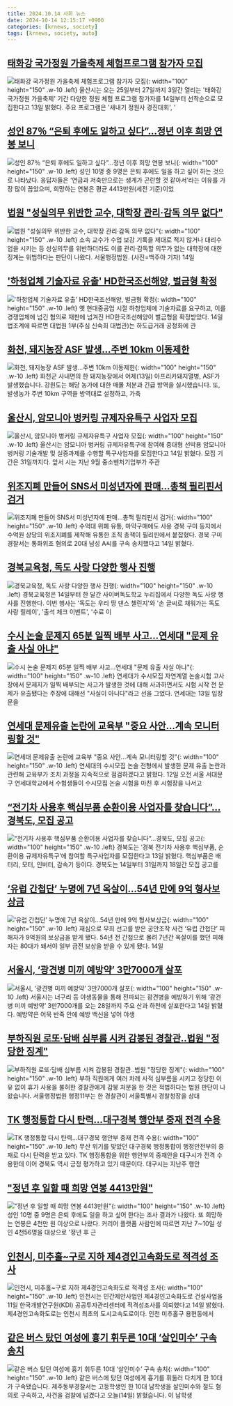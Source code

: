 ```yaml
---
title: 2024.10.14 사회 뉴스
date: 2024-10-14 12:15:17 +0900
categories: [krnews, society]
tags: [krnews, society, auto]
---
```

## [태화강 국가정원 가을축제 체험프로그램 참가자 모집](https://n.news.naver.com/mnews/article/003/0012835489)

![태화강 국가정원 가을축제 체험프로그램 참가자 모집](https://mimgnews.pstatic.net/image/origin/003/2024/10/13/12835489.jpg?type=nf220_150){: width="100" height="150" .w-10 .left}
울산시는 오는 25일부터 27일까지 3일간 열리는 '태화강 국가정원 가을축제' 기간 다양한 정원 체험 프로그램 참가자를 14일부터 선착순으로 모집한다고 13일 밝혔다. 주요 프로그램은 '새내기 정원사 경진대회', '

## [성인 87％ “은퇴 후에도 일하고 싶다”…정년 이후 희망 연봉 보니](https://n.news.naver.com/mnews/article/081/0003486780)

![성인 87％ “은퇴 후에도 일하고 싶다”…정년 이후 희망 연봉 보니](https://mimgnews.pstatic.net/image/origin/081/2024/10/14/3486780.jpg?type=nf220_150){: width="100" height="150" .w-10 .left}
성인 10명 중 9명은 은퇴 후에도 일을 하고 싶어 하는 것으로 나타났다. 응답자들은 ‘연금과 저축만으로는 생계가 곤란할 것 같아서’라는 이유를 가장 많이 꼽았으며, 희망하는 연봉은 평균 4413만원(세전 기준)이었

## [법원 "성실의무 위반한 교수, 대학장 관리·감독 의무 없다"](https://n.news.naver.com/mnews/article/018/0005857972)

![법원 "성실의무 위반한 교수, 대학장 관리·감독 의무 없다"](https://mimgnews.pstatic.net/image/origin/018/2024/10/14/5857972.jpg?type=nf220_150){: width="100" height="150" .w-10 .left}
소속 교수가 수업 보강 기록을 제대로 적지 않거나 대리수업을 시키는 등 성실의무를 위반하더라도 이를 관리·감독할 의무가 없는 대학장에 대한 징계는 위법하다는 판단이 나왔다. 서울행정법원. (사진=백주아 기자) 14일

## ['하청업체 기술자료 유출' HD한국조선해양, 벌금형 확정](https://n.news.naver.com/mnews/article/014/0005252649)

!['하청업체 기술자료 유출' HD한국조선해양, 벌금형 확정](https://mimgnews.pstatic.net/image/origin/014/2024/10/14/5252649.jpg?type=nf220_150){: width="100" height="150" .w-10 .left}
옛 현대중공업 시절 하청업체에 기술자료를 요구하고, 이를 경쟁업체에 넘긴 혐의로 재판에 넘겨진 HD한국조선해양이 벌금형을 확정받았다. 14일 법조계에 따르면 대법원 1부(주심 신숙희 대법관)는 하도급거래 공정화에 관

## [화천, 돼지농장 ASF 발생…주변 10km 이동제한](https://n.news.naver.com/mnews/article/056/0011817755)

![화천, 돼지농장 ASF 발생…주변 10km 이동제한](https://mimgnews.pstatic.net/image/origin/056/2024/10/14/11817755.jpg?type=nf220_150){: width="100" height="150" .w-10 .left}
화천군 사내면의 한 돼지농장에서 어제(13일) 아프리카돼지열병, ASF가 발생했습니다. 강원도는 해당 농가에 대한 매몰 처분과 긴급 방역을 실시했습니다. 또, 발생농가 주변 10km 구역을 방역대로 설정하고, 가축

## [울산시, 암모니아 벙커링 규제자유특구 사업자 모집](https://n.news.naver.com/mnews/article/421/0007841029)

![울산시, 암모니아 벙커링 규제자유특구 사업자 모집](https://mimgnews.pstatic.net/image/origin/421/2024/10/14/7841029.jpg?type=nf220_150){: width="100" height="150" .w-10 .left}
울산시는 암모니아 벙커링 규제자유특구에 참여해 중대형 선박용 암모니아 벙커링 기술개발 및 실증과제를 수행할 특구사업자를 모집한다고 14일 밝혔다. 모집 기간은 31일까지다. 앞서 시는 지난 9월 중소벤처기업부가 주관

## [위조지폐 만들어 SNS서 미성년자에 판매…총책 필리핀서 검거](https://n.news.naver.com/mnews/article/001/0014981012)

![위조지폐 만들어 SNS서 미성년자에 판매…총책 필리핀서 검거](https://mimgnews.pstatic.net/image/origin/001/2024/10/14/14981012.jpg?type=nf220_150){: width="100" height="150" .w-10 .left}
수억대 위폐 유통, 마약구매에도 사용 경북 구미 등지에서 수억원 상당의 위조지폐를 제작해 유통한 조직 총책이 필리핀에서 붙잡혔다. 경북 구미경찰서는 통화위조 혐의로 20대 남성 A씨를 구속 송치했다고 14일 밝혔다.

## [경북교육청, 독도 사랑 다양한 행사 진행](https://n.news.naver.com/mnews/article/079/0003947271)

![경북교육청, 독도 사랑 다양한 행사 진행](https://mimgnews.pstatic.net/image/origin/079/2024/10/14/3947271.jpg?type=nf220_150){: width="100" height="150" .w-10 .left}
경북교육청은 14일부터 한 달간 사이버독도학교 누리집에서 다양한 독도 사랑 행사를 진행한다. 이번 행사는 '독도는 우리 땅 댄스 챌린지'와 '손 글씨로 채워가는 독도 사랑 릴레이', '출석 체크 이벤트', '수료 이

## [수시 논술 문제지 65분 일찍 배부 사고...연세대 "문제 유출 사실 아냐"](https://n.news.naver.com/mnews/article/469/0000827583)

![수시 논술 문제지 65분 일찍 배부 사고...연세대 "문제 유출 사실 아냐"](https://mimgnews.pstatic.net/image/origin/469/2024/10/13/827583.jpg?type=nf220_150){: width="100" height="150" .w-10 .left}
연세대가 수시모집 자연계열 논술시험 고사장에서 문제지가 일찍 배부되는 사고가 발생한 것에 대해 사과하면서도 시험 시작 전 문제가 유출됐다는 주장에 대해선 "사실이 아니다"라고 선을 그었다. 연세대는 13일 입장문을

## [연세대 문제유출 논란에 교육부 "중요 사안…계속 모니터링할 것"](https://n.news.naver.com/mnews/article/018/0005858328)

![연세대 문제유출 논란에 교육부 "중요 사안…계속 모니터링할 것"](https://mimgnews.pstatic.net/image/origin/018/2024/10/14/5858328.jpg?type=nf220_150){: width="100" height="150" .w-10 .left}
연세대의 수시모집 논술 전형에서 발생한 문제 유출 논란과 관련해 교육부가 조치 과정을 지속적으로 점검하겠다고 밝혔다. 12일 오전 서울 서대문구 연세대학교에서 수험생들이 수시모집 논술 시험을 마친 후 시험장을 나서고

## [“전기차 사용후 핵심부품 순환이용 사업자를 찾습니다”…경북도, 모집 공고](https://n.news.naver.com/mnews/article/277/0005483275)

![“전기차 사용후 핵심부품 순환이용 사업자를 찾습니다”…경북도, 모집 공고](https://mimgnews.pstatic.net/image/origin/277/2024/10/13/5483275.jpg?type=nf220_150){: width="100" height="150" .w-10 .left}
경북도는 ‘경북 전기차 사용후 핵심부품, 순환이용 규제자유특구’에 참여할 특구사업자를 모집한다고 13일 밝혔다. 핵심부품은 배터리, 모터, 인버터, 감속기 등이다. 경북도는 14일부터 31일까지 18일간 모집 공고를

## [‘유럽 간첩단’ 누명에 7년 옥살이…54년 만에 9억 형사보상금](https://n.news.naver.com/mnews/article/032/0003326035)

![‘유럽 간첩단’ 누명에 7년 옥살이…54년 만에 9억 형사보상금](https://mimgnews.pstatic.net/image/origin/032/2024/10/14/3326035.jpg?type=nf220_150){: width="100" height="150" .w-10 .left}
재심으로 무죄 선고를 받은 공안조작 사건 ‘유럽 간첩단’ 피해자가 9억원의 보상금을 받게 됐다. 54년 전 간첩으로 몰려 7년간 옥살이를 했던 피해자는 80대가 돼서야 일부 금전 보상을 받을 수 있게 됐다. 14일

## [서울시, ‘광견병 미끼 예방약’ 3만7000개 살포](https://n.news.naver.com/mnews/article/016/0002373277)

![서울시, ‘광견병 미끼 예방약’ 3만7000개 살포](https://mimgnews.pstatic.net/image/origin/016/2024/10/14/2373277.jpg?type=nf220_150){: width="100" height="150" .w-10 .left}
서울시는 너구리 등 야생동물을 통해 전파되는 광견병을 예방하기 위해 ‘광견병 미끼 예방약’ 3만7000개를 오는 28일까지 주요 산과 하천에 살포한다고 14일 밝혔다. 예방약은 어묵 반죽 안에 예방 백신을 넣어 야생

## [부하직원 로또·담배 심부름 시켜 감봉된 경찰관‥법원 "정당한 징계"](https://n.news.naver.com/mnews/article/214/0001379810)

![부하직원 로또·담배 심부름 시켜 감봉된 경찰관‥법원 "정당한 징계"](https://mimgnews.pstatic.net/image/origin/214/2024/10/14/1379810.jpg?type=nf220_150){: width="100" height="150" .w-10 .left}
부하 직원에게 여러 차례 사적 심부름을 시키고 정당한 이유 없이 휴가 사용을 불허한 경찰관에게 감봉 처분을 한 것은 적법하다는 법원 판단이 나왔습니다. 서울행정법원 행정11부는 한 경찰관이 서울특별시 경찰청장을 상대

## [TK 행정통합 다시 탄력…대구경북 행안부 중재 전격 수용](https://n.news.naver.com/mnews/article/011/0004402365)

![TK 행정통합 다시 탄력…대구경북 행안부 중재 전격 수용](https://mimgnews.pstatic.net/image/origin/011/2024/10/14/4402365.jpg?type=nf220_150){: width="100" height="150" .w-10 .left}
무산 위기를 맞았던 대구경북 행정통합이 행정안전부의 중재로 다시 탄력을 받고 있다. TK 행정통합을 위한 행안부의 중재안을 대구시가 전격 수용한데 이어 경북도 역시 긍정 평가하고 있기 때문이다. 대구시는 지난주 행안

## ["정년 후 일할 때 희망 연봉 4413만원"](https://n.news.naver.com/mnews/article/215/0001183403)

!["정년 후 일할 때 희망 연봉 4413만원"](https://mimgnews.pstatic.net/image/origin/215/2024/10/14/1183403.jpg?type=nf220_150){: width="100" height="150" .w-10 .left}
성인 10명 중 9명은 은퇴 후에도 일을 하고 싶어 한다는 조사 결과가 나왔다. 또 희망하는 연봉은 4천만 원 이상으로 나왔다. 커리어 플랫폼 사람인에 따르면 지난 7∼10일 성인 4천56명을 대상으로 '정년 후 근

## [인천시, 미추홀~구로 지하 제4경인고속화도로 적격성 조사](https://n.news.naver.com/mnews/article/421/0007841424)

![인천시, 미추홀~구로 지하 제4경인고속화도로 적격성 조사](https://mimgnews.pstatic.net/image/origin/421/2024/10/14/7841424.jpg?type=nf220_150){: width="100" height="150" .w-10 .left}
인천시는 민간제안사업인 제4경인고속화도로 건설사업을 11일 한국개발연구원(KDI) 공공투자관리센터에 적격성조사를 의뢰했다고 14일 밝혔다. 제4경인고속화도로는 인천시 최초의 도시고속도로이다. 인천 미추홀구 용현동에서

## [같은 버스 탔던 여성에 흉기 휘두른 10대 ‘살인미수’ 구속 송치](https://n.news.naver.com/mnews/article/056/0011817670)

![같은 버스 탔던 여성에 흉기 휘두른 10대 ‘살인미수’ 구속 송치](https://mimgnews.pstatic.net/image/origin/056/2024/10/14/11817670.jpg?type=nf220_150){: width="100" height="150" .w-10 .left}
같은 버스에 탔던 여성에게 흉기를 휘둘러 다치게 한 10대가 구속됐습니다. 제주동부경찰서는 고등학생인 한 10대 남학생을 살인미수와 절도 혐의로 구속하고, 사건을 검찰에 넘겼다고 오늘(14일) 밝혔습니다. 이 남학생

